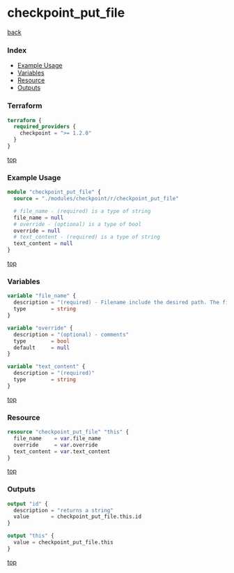 # checkpoint_put_file

[back](../checkpoint.md)

### Index

- [Example Usage](#example-usage)
- [Variables](#variables)
- [Resource](#resource)
- [Outputs](#outputs)

### Terraform

```terraform
terraform {
  required_providers {
    checkpoint = ">= 1.2.0"
  }
}
```

[top](#index)

### Example Usage

```terraform
module "checkpoint_put_file" {
  source = "./modules/checkpoint/r/checkpoint_put_file"

  # file_name - (required) is a type of string
  file_name = null
  # override - (optional) is a type of bool
  override = null
  # text_content - (required) is a type of string
  text_content = null
}
```

[top](#index)

### Variables

```terraform
variable "file_name" {
  description = "(required) - Filename include the desired path. The file will be created in the user home directory if the full path wasn't provided"
  type        = string
}

variable "override" {
  description = "(optional) - comments"
  type        = bool
  default     = null
}

variable "text_content" {
  description = "(required)"
  type        = string
}
```

[top](#index)

### Resource

```terraform
resource "checkpoint_put_file" "this" {
  file_name    = var.file_name
  override     = var.override
  text_content = var.text_content
}
```

[top](#index)

### Outputs

```terraform
output "id" {
  description = "returns a string"
  value       = checkpoint_put_file.this.id
}

output "this" {
  value = checkpoint_put_file.this
}
```

[top](#index)